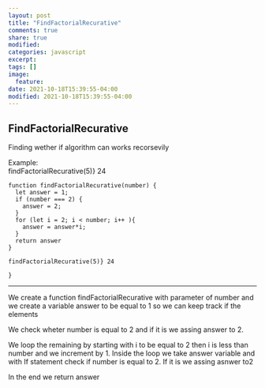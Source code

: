 ```yaml
---
layout: post
title: "FindFactorialRecurative"
comments: true
share: true
modified:
categories: javascript
excerpt:
tags: []
image:
  feature:
date: 2021-10-18T15:39:55-04:00
modified: 2021-10-18T15:39:55-04:00
---
```


## FindFactorialRecurative

Finding wether if algorithm can works recorsevily

Example:<br>
findFactorialRecurative(5)} 24  <br>




~~~
function findFactorialRecurative(number) {
  let answer = 1;
  if (number === 2) {
    answer = 2;
  }
  for (let i = 2; i < number; i++ ){
    answer = answer*i;
  }
  return answer
}

findFactorialRecurative(5)} 24

}

~~~
___

We create a function findFactorialRecurative with parameter of number and we create a variable answer to be equal to 1 so we can keep track if the elements <br>

We check wheter number is equal to 2 and if it is we assing answer to 2.<br>

We loop the remaining by starting with i to be equal to 2 then i is less than number and we increment by 1. Inside the loop we take answer variable and with If statement check if number is equal to 2. If it is we assing asnwer to2 <br>

In the end we return answer


